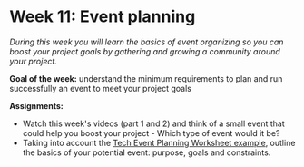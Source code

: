 # Week 11: Event planning

_During this week you will learn the basics of event organizing so you can boost your project goals by gathering and growing a community around your project._

**Goal of the week:** understand the minimum requirements to plan and run successfully an event to meet your project goals

**Assignments:**

*   Watch this week's videos (part 1 and 2) and think of a small event that could help you boost your project - Which type of event would it be?
*   Taking into account the [Tech Event Planning Worksheet example](https://docs.google.com/document/d/1917pW7ZOUsTGLzUxM664EW9w3LL_gpXMmRiSR2Oz8TQ/edit?usp=sharing), outline the basics of your potential event: purpose, goals and constraints.

